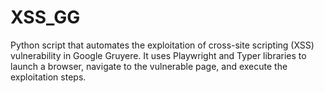 # XSS_GG
Python script that automates the exploitation of cross-site scripting (XSS) vulnerability in Google Gruyere. It uses Playwright and Typer libraries to launch a browser, navigate to the vulnerable page, and execute the exploitation steps.
